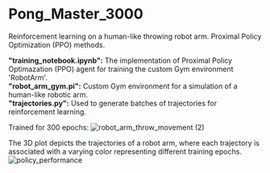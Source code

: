 # Pong_Master_3000
Reinforcement learning on a human-like throwing robot arm. Proximal Policy Optimization (PPO) methods.

**"training_notebook.ipynb":** The implementation of Proximal Policy Optimazation (PPO) agent for training the custom Gym environment 'RobotArm'.  <br />
**"robot_arm_gym.pi":** Custom Gym environment for a simulation of a human-like robotic arm.  <br />
**"trajectories.py":** Used to generate batches of trajectories for reinforcement learning.  <br />

Trained for 300 epochs:
![robot_arm_throw_movement (2)](https://github.com/SimonBakJeppesen/Pong_Master_3000/assets/55833078/5ad71a8c-b83b-4e7e-87f5-848bbf0c70f6)


The 3D plot depicts the trajectories of a robot arm, where each trajectory is associated with a varying color representing different training epochs.
![policy_performance](https://github.com/SimonBakJeppesen/Pong_Master_3000/assets/55833078/d19e1e44-f38e-4c21-9070-6572b82bc928)
